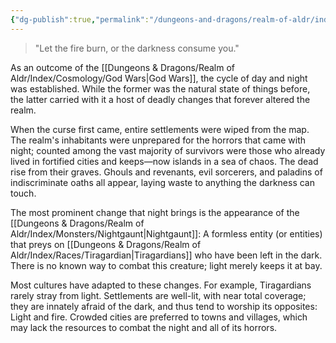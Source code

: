 ```yaml
---
{"dg-publish":true,"permalink":"/dungeons-and-dragons/realm-of-aldr/index/cosmology/curse-of-night/"}
---
```


> "Let the fire burn, or the darkness consume you."

As an outcome of the [[Dungeons & Dragons/Realm of Aldr/Index/Cosmology/God Wars\|God Wars]], the cycle of day and night was established. While the former was the natural state of things before, the latter carried with it a host of deadly changes that forever altered the realm.

When the curse first came, entire settlements were wiped from the map. The realm's inhabitants were unprepared for the horrors that came with night; counted among the vast majority of survivors were those who already lived in fortified cities and keeps—now islands in a sea of chaos. The dead rise from their graves. Ghouls and revenants, evil sorcerers, and paladins of indiscriminate oaths all appear, laying waste to anything the darkness can touch. 

The most prominent change that night brings is the appearance of the [[Dungeons & Dragons/Realm of Aldr/Index/Monsters/Nightgaunt\|Nightgaunt]]: A formless entity (or entities) that preys on [[Dungeons & Dragons/Realm of Aldr/Index/Races/Tiragardian\|Tiragardians]] who have been left in the dark. There is no known way to combat this creature; light merely keeps it at bay.

Most cultures have adapted to these changes. For example, Tiragardians rarely stray from light. Settlements are well-lit, with near total coverage; they are innately afraid of the dark, and thus tend to worship its opposites: Light and fire. Crowded cities are preferred to towns and villages, which may lack the resources to combat the night and all of its horrors.